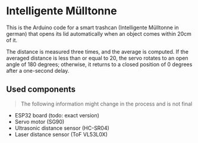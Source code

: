 # Intelligente Mülltonne

This is the Arduino code for a smart trashcan (Intelligente Mülltonne in german) that opens its lid automatically when an object comes within 20cm of it.

The distance is measured three times, and the average is computed. If the averaged distance is less
than or equal to 20, the servo rotates to an open angle of 180 degrees; otherwise, it returns to a
closed position of 0 degrees after a one-second delay.

## Used components

> The following information might change in the process and is not final

- ESP32 board (todo: exact version)
- Servo motor (SG90)
- Ultrasonic distance sensor (HC-SR04)
- Laser distance sensor (ToF VL53L0X)
